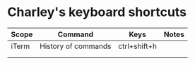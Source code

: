 # Charley's keyboard shortcuts

| Scope | Command | Keys | Notes |
|-------|---------|------|-------------|
| iTerm | History of commands | ctrl+shift+h |  |
|  |  |  |  |
|  |  |  |  |
